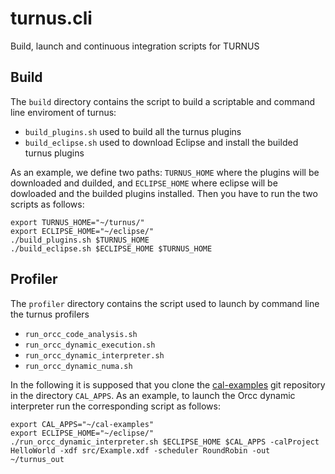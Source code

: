 # turnus.cli

Build, launch and continuous integration scripts for TURNUS

## Build 

The ```build``` directory contains the script to build a scriptable and command line enviroment of turnus:
- ```build_plugins.sh``` used to build all the turnus plugins
- ```build_eclipse.sh``` used to download Eclipse and install the builded turnus plugins

As an example, we define two paths: ```TURNUS_HOME``` where the plugins will be downloaded and duilded, and ```ECLIPSE_HOME``` where eclipse will be dowloaded and the builded plugins installed. Then you have to run the two scripts as follows:
```
export TURNUS_HOME="~/turnus/"
export ECLIPSE_HOME="~/eclipse/"
./build_plugins.sh $TURNUS_HOME
./build_eclipse.sh $ECLIPSE_HOME $TURNUS_HOME
```

## Profiler
The ```profiler``` directory contains the script used to launch by command line the turnus profilers
- ```run_orcc_code_analysis.sh```
- ```run_orcc_dynamic_execution.sh```
- ```run_orcc_dynamic_interpreter.sh```
- ```run_orcc_dynamic_numa.sh```

In the following it is supposed that you clone the [cal-examples](https://github.com/turnus/cal-examples) git repository in the directory ```CAL_APPS```. As an example, to launch the Orcc dynamic interpreter run the corresponding script as follows:

```
export CAL_APPS="~/cal-examples"
export ECLIPSE_HOME="~/eclipse/"
./run_orcc_dynamic_interpreter.sh $ECLIPSE_HOME $CAL_APPS -calProject HelloWorld -xdf src/Example.xdf -scheduler RoundRobin -out ~/turnus_out
```

 
